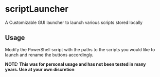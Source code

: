 # scriptLauncher

A Customizable GUI launcher to launch various scripts stored locally

## Usage ##

Modify the PowerShell script with the paths to the scripts you would like to launch and rename the buttons accordingly.

__NOTE: This was for personal usage and has not been tested in many years. Use at your own discretion__
